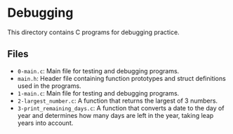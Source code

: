 # Debugging

This directory contains C programs for debugging practice.
## Files

* `0-main.c`: Main file for testing and debugging programs.
* `main.h`: Header file containing function prototypes and struct definitions used in the programs.
* `1-main.c`: Main file for testing and debugging programs.
* `2-largest_number.c`: A function that returns the largest of 3 numbers.
* `3-print_remaining_days.c`: A function that converts a date to the day of year and determines how many days are left in the year, taking leap years into account.
